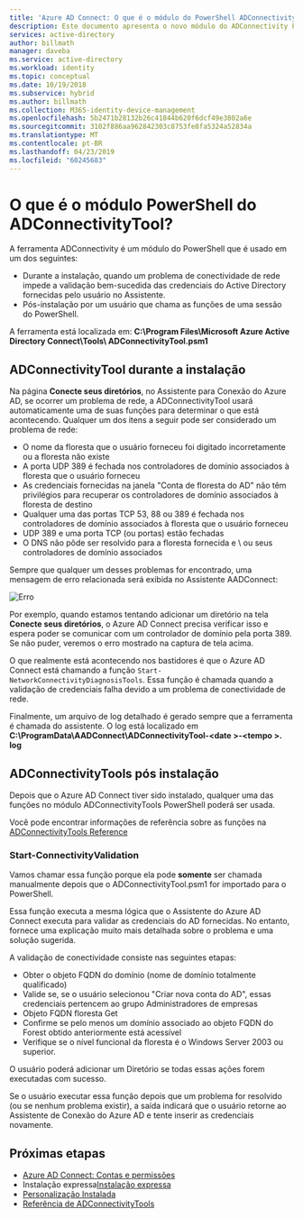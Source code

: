 ```yaml
---
title: 'Azure AD Connect: O que é o módulo do PowerShell ADConnectivityTool | Microsoft Docs'
description: Este documento apresenta o novo módulo do ADConnectivity PowerShell
services: active-directory
author: billmath
manager: daveba
ms.service: active-directory
ms.workload: identity
ms.topic: conceptual
ms.date: 10/19/2018
ms.subservice: hybrid
ms.author: billmath
ms.collection: M365-identity-device-management
ms.openlocfilehash: 5b2471b28132b26c41844b620f6dcf49e3802a6e
ms.sourcegitcommit: 3102f886aa962842303c8753fe8fa5324a52834a
ms.translationtype: MT
ms.contentlocale: pt-BR
ms.lasthandoff: 04/23/2019
ms.locfileid: "60245683"
---
```

# <a name="what-is-the-adconnectivitytool-powershell-module"></a>O que é o módulo PowerShell do ADConnectivityTool?

A ferramenta ADConnectivity é um módulo do PowerShell que é usado em um dos seguintes:

- Durante a instalação, quando um problema de conectividade de rede impede a validação bem-sucedida das credenciais do Active Directory fornecidas pelo usuário no Assistente.
- Pós-instalação por um usuário que chama as funções de uma sessão do PowerShell.

A ferramenta está localizada em: **C:\Program Files\Microsoft Azure Active Directory Connect\Tools\ ADConnectivityTool.psm1** 

## <a name="adconnectivitytool-during-installation"></a>ADConnectivityTool durante a instalação

Na página **Conecte seus diretórios**, no Assistente para Conexão do Azure AD, se ocorrer um problema de rede, a ADConnectivityTool usará automaticamente uma de suas funções para determinar o que está acontecendo.  Qualquer um dos itens a seguir pode ser considerado um problema de rede:

- O nome da floresta que o usuário forneceu foi digitado incorretamente ou a floresta não existe 
- A porta UDP 389 é fechada nos controladores de domínio associados à floresta que o usuário forneceu
- As credenciais fornecidas na janela "Conta de floresta do AD" não têm privilégios para recuperar os controladores de domínio associados à floresta de destino
- Qualquer uma das portas TCP 53, 88 ou 389 é fechada nos controladores de domínio associados à floresta que o usuário forneceu 
- UDP 389 e uma porta TCP (ou portas) estão fechadas
- O DNS não pôde ser resolvido para a floresta fornecida e \ ou seus controladores de domínio associados

Sempre que qualquer um desses problemas for encontrado, uma mensagem de erro relacionada será exibida no Assistente AADConnect:


![Erro](media/how-to-connect-adconnectivitytools/error1.png)

Por exemplo, quando estamos tentando adicionar um diretório na tela **Conecte seus diretórios**, o Azure AD Connect precisa verificar isso e espera poder se comunicar com um controlador de domínio pela porta 389.  Se não puder, veremos o erro mostrado na captura de tela acima.  

O que realmente está acontecendo nos bastidores é que o Azure AD Connect está chamando a função `Start-NetworkConnectivityDiagnosisTools`.  Essa função é chamada quando a validação de credenciais falha devido a um problema de conectividade de rede.

Finalmente, um arquivo de log detalhado é gerado sempre que a ferramenta é chamada do assistente. O log está localizado em **C:\ProgramData\AADConnect\ADConnectivityTool-\<date >-\<tempo >. log**

## <a name="adconnectivitytools-post-installation"></a>ADConnectivityTools pós instalação
Depois que o Azure AD Connect tiver sido instalado, qualquer uma das funções no módulo ADConnectivityTools PowerShell poderá ser usada.  

Você pode encontrar informações de referência sobre as funções na [ADConnectivityTools Reference](reference-connect-adconnectivitytools.md)

### <a name="start-connectivityvalidation"></a>Start-ConnectivityValidation

Vamos chamar essa função porque ela pode **somente** ser chamada manualmente depois que o ADConnectivityTool.psm1 for importado para o PowerShell. 

Essa função executa a mesma lógica que o Assistente do Azure AD Connect executa para validar as credenciais do AD fornecidas.  No entanto, fornece uma explicação muito mais detalhada sobre o problema e uma solução sugerida. 

A validação de conectividade consiste nas seguintes etapas:
-   Obter o objeto FQDN do domínio (nome de domínio totalmente qualificado)
-   Valide se, se o usuário selecionou "Criar nova conta do AD", essas credenciais pertencem ao grupo Administradores de empresas
-   Objeto FQDN floresta Get
-   Confirme se pelo menos um domínio associado ao objeto FQDN do Forest obtido anteriormente está acessível
-   Verifique se o nível funcional da floresta é o Windows Server 2003 ou superior.

O usuário poderá adicionar um Diretório se todas essas ações forem executadas com sucesso.

Se o usuário executar essa função depois que um problema for resolvido (ou se nenhum problema existir), a saída indicará que o usuário retorne ao Assistente de Conexão do Azure AD e tente inserir as credenciais novamente.



## <a name="next-steps"></a>Próximas etapas
- [Azure AD Connect: Contas e permissões](reference-connect-accounts-permissions.md)
- Instalação expressa[Instalação expressa](how-to-connect-install-express.md)
- [Personalização Instalada](how-to-connect-install-custom.md)
- [Referência de ADConnectivityTools](reference-connect-adconnectivitytools.md)

